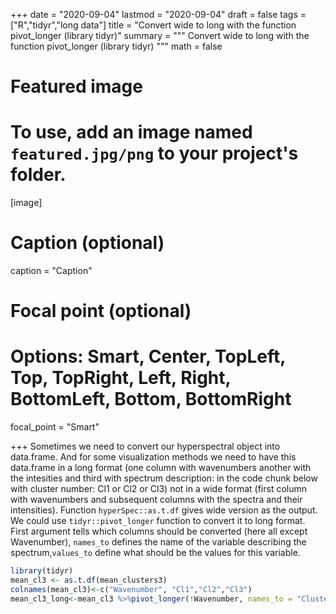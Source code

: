 +++
date = "2020-09-04"
lastmod = "2020-09-04"
draft = false
tags = ["R","tidyr","long data"]
title = "Convert wide to long with the function pivot_longer (library tidyr)"
summary = """
Convert wide to long with the function pivot_longer (library tidyr)
"""
math = false

# Featured image
# To use, add an image named `featured.jpg/png` to your project's folder. 
[image]
  # Caption (optional)
  caption = "Caption"
  
  # Focal point (optional)
  # Options: Smart, Center, TopLeft, Top, TopRight, Left, Right, BottomLeft, Bottom, BottomRight
  focal_point = "Smart"

+++
Sometimes we need to convert our hyperspectral object into data.frame. And for some visualization methods we need to have this data.frame in a long format (one column with wavenumbers another with the intesities and third with spectrum description: in the code chunk below with cluster number: Cl1 or Cl2 or Cl3) not in a wide format (first column with wavenumbers and subsequent columns with the spectra and their intensities). Function `hyperSpec::as.t.df` gives wide version as the output. We could use `tidyr::pivot_longer` function to convert it to long format. First argument tells which columns should be converted (here all except Wavenumber), `names_to` defines the name of the variable describing the spectrum,`values_to` define what should be the values for this variable.



```r
library(tidyr)
mean_cl3 <- as.t.df(mean_clusters3)
colnames(mean_cl3)<-c("Wavenumber", "Cl1","Cl2","Cl3")
mean_cl3_long<-mean_cl3 %>%pivot_longer(!Wavenumber, names_to = "Cluster", values_to = "mean")
```

